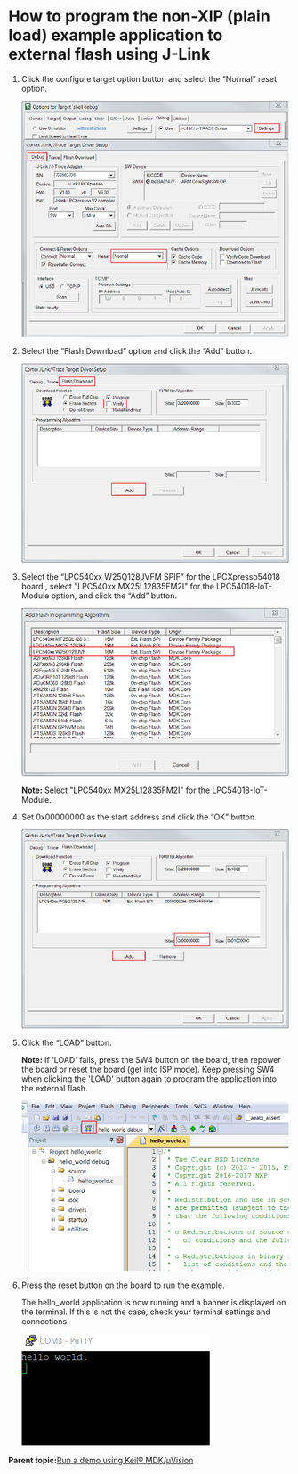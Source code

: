 # How to program the non-XIP \(plain load\) example application to external flash using J-Link

1.  Click the configure target option button and select the “Normal” reset option.

    ![](../images/select_normal_reset_option_lpc540xx.png "Select “Normal” reset option")

2.  Select the “Flash Download” option and click the “Add” button.

    ![](../images/select_flash_download_option_j-link_lpc540xx.png "Select “Flash Download” option")

3.  Select the “LPC540xx W25Q128JVFM SPIF” for the LPCXpresso54018 board , select "LPC540xx MX25L12835FM2I" for the LPC54018-IoT-Module option, and click the “Add” button.

    ![](../images/select_lpc540xx_w25q128jvfm_spif_option_j-link_lpc.png "Select “LPC540xx W25Q128JVFM SPIF” option")

    **Note:** Select "LPC540xx MX25L12835FM2I" for the LPC54018-IoT-Module.

4.  Set 0x00000000 as the start address and click the “OK” button.

    ![](../images/set_0x0000000_as_start_address_j-link_lpc540xx.png "Set 0x00000000 as the start address")

5.  Click the “LOAD” button.

    **Note:** If 'LOAD' fails, press the SW4 button on the board, then repower the board or reset the board \(get into ISP mode\). Keep pressing SW4 when clicking the 'LOAD' button again to program the application into the external flash.

    ![](../images/click_load_button_j-link_lpc540xx.png "Click the “LOAD” button.")

6.  Press the reset button on the board to run the example.

    The hello\_world application is now running and a banner is displayed on the terminal. If this is not the case, check your terminal settings and connections.

    ![](../images/text_display_hello_world.png "Text display of the hello_world demo")


**Parent topic:**[Run a demo using Keil® MDK/μVision](../topics/run_a_demo_using_keil__mdk_vision.md)

